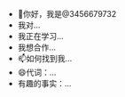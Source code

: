 - 👋你好，我是@3456679732
- 我对...
- 我正在学习...
- ️我想合作...
- 📫如何找到我...
- 😄代词：...
- 有趣的事实：...

<!---
3456679732/3456679732是一个特殊的存储库，因为它的'README.md'（这个文件）出现在你的GitHub配置文件中。
您可以单击“预览”链接查看您的更改。
--->
